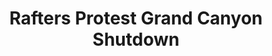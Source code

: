 ---
title: Rafters Protest Grand Canyon Shutdown
category: words
href: https://www.outsideonline.com/1799241/rafters-protest-grand-canyon-shutdown
org: Outside
medium:
    - Writing
genre:
    - Journalistic
coolness: 4
desc: Government shutdown strands Grand Canyon permit holders,
---